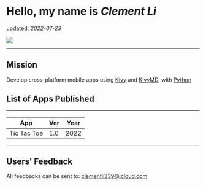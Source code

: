 # Hello, my name is *Clement Li*
updated: *2022-07-23*

![](https://lh3.googleusercontent.com/t4V79XH3j9b_fHcSwFgAGUbjr-OWcD9dfXcao-uXyv9d0d-MxPU_44XT-0Uw1BbUxTiZFhcHg-sxGdWPttBsx-8W29P8X-dy-gcAedMbed4eDJce8dfMPT6JyGzFsFSk_xZeLyL5nnHsNj7KHSN2cdWJazMjLFFBexaejX6K1vMLiFxKbqCfWEkKB4oCUV8UgfhPP558jEgFDsO2argPieUbeq555Aze9Miq9SE8HosL1f9WdzIQeagFwRxPp7EFOv3FPDHf3BBCfU85bUXXL66UzzkJ0w9Up0PdQhC3EusGHzipj8j8tnEze1GttJRbl2X7nbwNCvXKSHyVDA0kP52vDpoXFGE_qGvQheemUD7FvwSxsgndy5wt4xn6wHyNl5eriffOXzM_yYSYacsrAxkFsu00ovOucuPuMYaE3h7ZcfXPS5u1dyuvEEqV-4Hz0u5yHnqXhO7FuwJscaXKCjK3RTz1jWk6OKdYUrVG9RrQ1-uAdDWy07iRPGi4Ho-exGME3a78JYz3LOn3wGMk4I3pahFpVdqrKOc3IAjkSGSHHpWxJ9xMD59rg15PpBZH0lYaWFJ6Xxu_0zD32WFK51b9hYANkLdBFzaQq3fgSckROeFBYz4-2yrE0Bg43TckJIzQ0aGqqT5lHhrQZx_iZ5gfxCE4H3Ntlhq2FeugZvavul-DdwSVKNrJu7o8YSZqxbn0NvbkuV-27NkYByi_2mc2sD6_8MBBCpVeGlR_NlpmUeW-ROugK9mDFlEY8b8=w2556-h564-no?authuser=0)

---
## Mission
Develop cross-platform mobile apps using [Kivy](https://kivy.org/) and [KivyMD](https://kivymd.readthedocs.io/en/latest/), with [Python](https://www.python.org/)

## List of Apps Published
---
App         | Ver | Year
---         |---  |---
Tic Tac Toe | 1.0 | 2022

---
## Users' Feedback
All feedbacks can be sent to: <clementli339@icloud.com>

